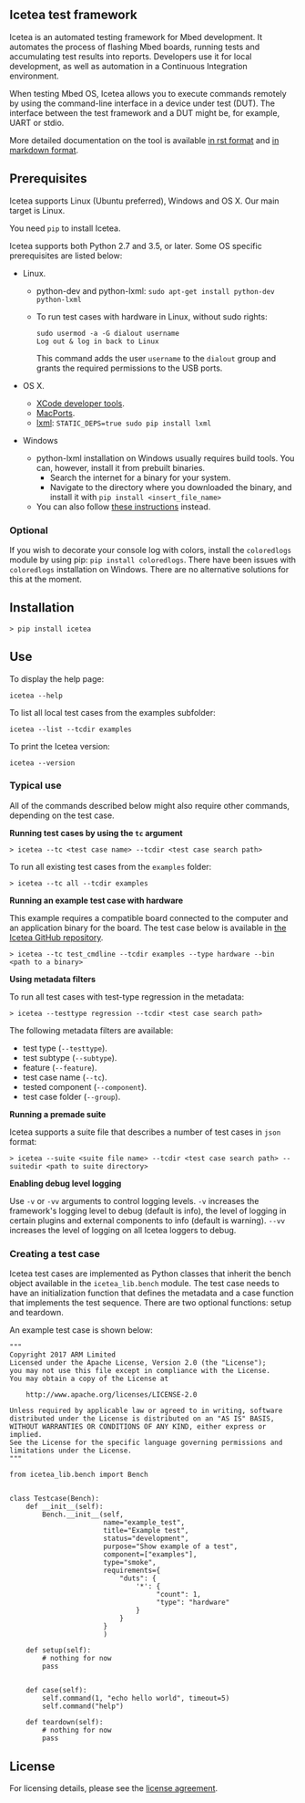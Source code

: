 <h2 id="icetea">Icetea test framework</h2>

Icetea is an automated testing framework for Mbed development. It automates the process of flashing Mbed boards, running tests and accumulating test results into reports. Developers use it for local development, as well as automation in a Continuous Integration environment.

When testing Mbed OS, Icetea allows you to execute commands remotely by using the command-line interface in a device under test (DUT). The interface between the test framework and a DUT might be, for example, UART or stdio.

More detailed documentation on the tool is available [in rst format](https://github.com/ARMmbed/icetea/tree/master/doc-source) and [in markdown format](https://github.com/ARMmbed/icetea/tree/master/doc).

## Prerequisites

Icetea supports Linux (Ubuntu preferred), Windows and OS X. Our main target is Linux.

You need `pip` to install Icetea.

Icetea supports both Python 2.7 and 3.5, or later. Some OS specific prerequisites are listed below:

- Linux.
   - python-dev and python-lxml:
      `sudo apt-get install python-dev python-lxml`
   - To run test cases with hardware in Linux, without sudo rights:
   
      ```
      sudo usermod -a -G dialout username
      Log out & log in back to Linux
      ```
   
      This command adds the user `username` to the `dialout` group and grants the required permissions to the USB ports.
      
- OS X.
   - [XCode developer tools](http://osxdaily.com/2014/02/12/install-command-line-tools-mac-os-x/).
   - [MacPorts](https://www.macports.org/install.php).
   - [lxml](http://lxml.de/installation.html#installation):
      `STATIC_DEPS=true sudo pip install lxml`

- Windows
   - python-lxml installation on Windows usually requires build tools. You can, however, install it from prebuilt binaries.
      - Search the internet for a binary for your system.
      - Navigate to the directory where you downloaded the binary, and install it with `pip install <insert_file_name>`
   - You can also follow [these instructions](http://lxml.de/installation.html#installation) instead.

### Optional

If you wish to decorate your console log with colors, install the `coloredlogs` module by using pip: `pip install coloredlogs`. There have been issues with `coloredlogs` installation on Windows. There are no alternative solutions for this at the moment.

## Installation

`> pip install icetea`

## Use

To display the help page:

`icetea --help`

To list all local test cases from the examples subfolder:

`icetea --list --tcdir examples`

To print the Icetea version:

`icetea --version`

### Typical use

All of the commands described below might also require other commands, depending on the test case.

**Running test cases by using the `tc` argument**

`> icetea --tc <test case name> --tcdir <test case search path>`

To run all existing test cases from the `examples` folder:

`> icetea --tc all --tcdir examples`

**Running an example test case with hardware**

This example requires a compatible board connected to the computer and an application binary for the board. The test case below is available in [the Icetea GitHub repository](https://github.com/ARMmbed/icetea/blob/master/examples/test_cmdline.py).

`> icetea --tc test_cmdline --tcdir examples --type hardware --bin <path to a binary>`

**Using metadata filters**

To run all test cases with test-type regression in the metadata:

`> icetea --testtype regression --tcdir <test case search path>`

The following metadata filters are available:

- test type (`--testtype`).
- test subtype (`--subtype`).
- feature (`--feature`).
- test case name (`--tc`).
- tested component (`--component`).
- test case folder (`--group`).

**Running a premade suite**

Icetea supports a suite file that describes a number of test cases in `json` format:

`> icetea --suite <suite file name> --tcdir <test case search path> --suitedir <path to suite directory>`

**Enabling debug level logging**

Use `-v` or `-vv` arguments to control logging levels. `-v` increases the framework's logging level to debug (default is info), the level of logging in certain plugins and external components to info (default is warning). `--vv` increases the level of logging on all Icetea loggers to debug.

### Creating a test case

Icetea test cases are implemented as Python classes that inherit the bench object available in the `icetea_lib.bench` module. The test case needs to have an initialization function that defines the metadata and a case function that implements the test sequence. There are two optional functions: setup and teardown.

An example test case is shown below:

```
"""
Copyright 2017 ARM Limited
Licensed under the Apache License, Version 2.0 (the "License");
you may not use this file except in compliance with the License.
You may obtain a copy of the License at

    http://www.apache.org/licenses/LICENSE-2.0

Unless required by applicable law or agreed to in writing, software
distributed under the License is distributed on an "AS IS" BASIS,
WITHOUT WARRANTIES OR CONDITIONS OF ANY KIND, either express or implied.
See the License for the specific language governing permissions and
limitations under the License.
"""

from icetea_lib.bench import Bench


class Testcase(Bench):
    def __init__(self):
        Bench.__init__(self,
                       name="example_test",
                       title="Example test",
                       status="development",
                       purpose="Show example of a test",
                       component=["examples"],
                       type="smoke",
                       requirements={
                           "duts": {
                               '*': {
                                    "count": 1,
                                    "type": "hardware"
                               }
                           }
                       }
                       )

    def setup(self):
        # nothing for now
        pass


    def case(self):
        self.command(1, "echo hello world", timeout=5)
        self.command("help")

    def teardown(self):
        # nothing for now
        pass
```

## License

For licensing details, please see the [license agreement](https://github.com/ARMmbed/icetea/blob/master/LICENSE).
